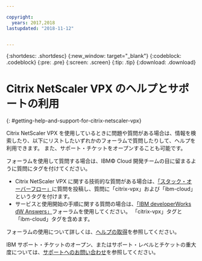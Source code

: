```yaml
---

copyright:
  years: 2017,2018
lastupdated: "2018-11-12"


---
```


{:shortdesc: .shortdesc}
{:new_window: target="_blank"}
{:codeblock: .codeblock}
{:pre: .pre}
{:screen: .screen}
{:tip: .tip}
{:download: .download}

# Citrix NetScaler VPX のヘルプとサポートの利用
{: #getting-help-and-support-for-citrix-netscaler-vpx}

Citrix NetScaler VPX を使用しているときに問題や質問がある場合は、情報を検索したり、以下にリストしたいずれかのフォーラムで質問したりして、ヘルプを利用できます。 また、サポート・チケットをオープンすることも可能です。

フォーラムを使用して質問する場合は、IBM© Cloud 開発チームの目に留まるように質問にタグを付けてください。

* Citrix NetScaler VPX に関する技術的な質問がある場合は、[「スタック・オーバーフロー」](https://stackoverflow.com/search?q=citrix-vpx+ibm-cloud)に質問を投稿し、質問に「citrix-vpx」および「ibm-cloud」というタグを付けます。
* サービスと使用開始の手順に関する質問の場合は、[「IBM developerWorks dW Answers」](https://developer.ibm.com/answers/topics/citrix-vpx.html?smartspace=ibm-cloud)フォーラムを使用してください。 「citrix-vpx」タグと「ibm-cloud」タグを含めます。

フォーラムの使用について詳しくは、[ヘルプの取得](https://{DomainName}/docs/get-support?topic=get-support-using-avatar)を参照してください。

IBM サポート・チケットのオープン、またはサポート・レベルとチケットの重大度については、[サポートへのお問い合わせ](/docs/get-support?topic=get-support-contacting-bluemix-support-dedicated-local)を参照してください。
